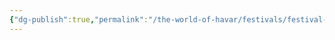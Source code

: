 ```yaml
---
{"dg-publish":true,"permalink":"/the-world-of-havar/festivals/festival-of-the-new-moon/","tags":["Festivals","New Moon","Moon Cycle","Calander"]}
---
```


